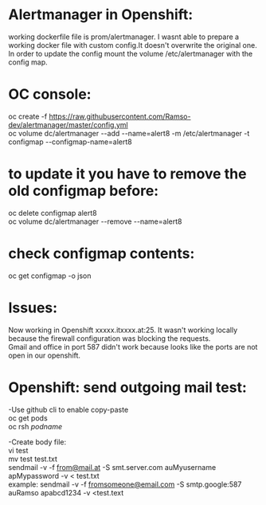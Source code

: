# Alertmanager in Openshift:<br />

working dockerfile file is prom/alertmanager. I wasnt able to prepare a working docker file with custom config.It doesn't overwrite the original one. In order to update the config mount the volume /etc/alertmanager with the config map. <br />

# OC console:<br />
oc create -f https://raw.githubusercontent.com/Ramso-dev/alertmanager/master/config.yml<br />
oc volume dc/alertmanager --add --name=alert8 -m /etc/alertmanager -t configmap --configmap-name=alert8<br />

# to update it you have to remove the old configmap before:<br />
oc delete configmap alert8<br />
oc volume dc/alertmanager --remove --name=alert8<br />

# check configmap contents:<br />
oc get configmap -o json<br />

# Issues:<br />
Now working in Openshift xxxxx.itxxxx.at:25. It wasn't working locally because the firewall configuration was blocking the requests.<br />
Gmail and office in port 587 didn't work because looks like the ports are not open in our openshift.<br />

# Openshift: send outgoing mail test: <br />

-Use github cli to enable copy-paste<br />
oc get pods<br />
oc rsh _podname_<br />

-Create body file:<br />
vi test<br />
mv test test.txt<br />
sendmail -v -f from@mail.at -S smt.server.com auMyusername apMypassword -v < test.txt<br />
example: sendmail -v -f fromsomeone@email.com -S smtp.google:587 auRamso apabcd1234 -v <test.text<br />
